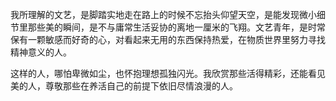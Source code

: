 我所理解的文艺，是脚踏实地走在路上的时候不忘抬头仰望天空，是能发现微小细节里那些美的瞬间，是不与庸常生活妥协的离地一厘米的飞翔。文艺青年，是时常保有一颗敏感而好奇的心，对看起来无用的东西保持热爱，在物质世界里努力寻找精神意义的人。

这样的人，哪怕卑微如尘，也怀抱理想孤独闪光。我欣赏那些活得精彩，还能看见美的人，尊敬那些在养活自己的前提下依旧尽情浪漫的人。